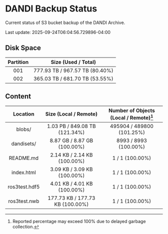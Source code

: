 # DANDI Backup Status

Current status of S3 bucket backup of the DANDI Archive.

Last update: 2025-09-24T06:04:56.729896-04:00

## Disk Space

| Partition | Size (Used / Total)            |
| :---: | :----------------------------: |
| 001   | 777.93 TB / 967.57 TB (80.40%) |
| 002   | 365.03 TB / 681.70 TB (53.55%) |



## Content

| Location             | Size (Local / Remote)                    | Number of Objects (Local / Remote)[^1]   |
| :------------------: | :--------------------------------------: | :--------------------------------------: |
| blobs/               | 1.03 PB / 849.08 TB (121.34%)            | 495904 / 489800 (101.25%)                |
| dandisets/           | 8.87 GB / 8.87 GB (100.00%)              | 8993 / 8993 (100.00%)                    |
| README.md            | 2.14 KB / 2.14 KB (100.00%)              | 1 / 1 (100.00%)                          |
| index.html           | 3.09 KB / 3.09 KB (100.00%)              | 1 / 1 (100.00%)                          |
| ros3test.hdf5        | 4.01 KB / 4.01 KB (100.00%)              | 1 / 1 (100.00%)                          |
| ros3test.nwb         | 177.73 KB / 177.73 KB (100.00%)          | 1 / 1 (100.00%)                          |

[^1]: Reported percentage may exceed 100% due to delayed garbage collection.